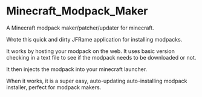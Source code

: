# Minecraft_Modpack_Maker
A Minecraft modpack maker/patcher/updater for minecraft.

Wrote this quick and dirty JFRame application for installing modpacks.

It works by hosting your modpack on the web. It uses basic version checking in a text file to see if the modpack needs to be downloaded or not.

It then injects the modpack into your minecraft launcher.

When it works, it is a super easy, auto-updating auto-installing modpack installer, perfect for modpack makers.
